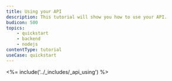 ```yaml
---
title: Using your API
description: This tutorial will show you how to use your API.
budicon: 500
topics:
    - quickstart
    - backend
    - nodejs
contentType: tutorial
useCase: quickstart
---
```


<%= include('../_includes/_api_using') %> 
